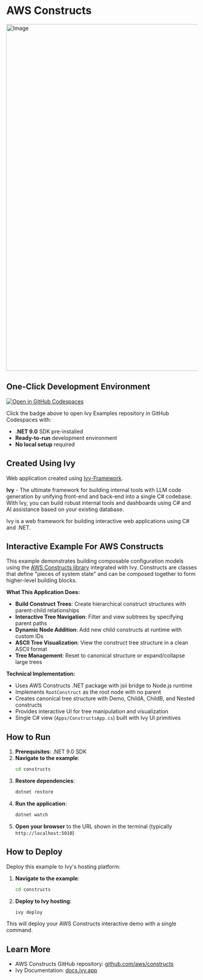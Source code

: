 # AWS Constructs

<img width="1919" height="913" alt="Image" src="https://github.com/user-attachments/assets/a813ff66-7909-43ed-8df8-2e7c04683acd" />

## One-Click Development Environment

[![Open in GitHub Codespaces](https://github.com/codespaces/badge.svg)](https://github.com/codespaces/new?hide_repo_select=true&ref=main&repo=Ivy-Interactive%2FIvy-Examples&machine=standardLinux32gb&devcontainer_path=.devcontainer%2Fconstructs%2Fdevcontainer.json&location=EuropeWest)

Click the badge above to open Ivy Examples repository in GitHub Codespaces with:
- **.NET 9.0** SDK pre-installed
- **Ready-to-run** development environment
- **No local setup** required

## Created Using Ivy

Web application created using [Ivy-Framework](https://github.com/Ivy-Interactive/Ivy-Framework).

**Ivy** - The ultimate framework for building internal tools with LLM code generation by unifying front-end and back-end into a single C# codebase. With Ivy, you can build robust internal tools and dashboards using C# and AI assistance based on your existing database.

Ivy is a web framework for building interactive web applications using C# and .NET.

## Interactive Example For AWS Constructs

This example demonstrates building composable configuration models using the [AWS Constructs library](https://github.com/aws/constructs) integrated with Ivy. Constructs are classes that define "pieces of system state" and can be composed together to form higher-level building blocks.

**What This Application Does:**

- **Build Construct Trees**: Create hierarchical construct structures with parent-child relationships
- **Interactive Tree Navigation**: Filter and view subtrees by specifying parent paths
- **Dynamic Node Addition**: Add new child constructs at runtime with custom IDs
- **ASCII Tree Visualization**: View the construct tree structure in a clean ASCII format
- **Tree Management**: Reset to canonical structure or expand/collapse large trees

**Technical Implementation:**

- Uses AWS Constructs .NET package with jsii bridge to Node.js runtime
- Implements `RootConstruct` as the root node with no parent
- Creates canonical tree structure with Demo, ChildA, ChildB, and Nested constructs
- Provides interactive UI for tree manipulation and visualization
- Single C# view (`Apps/ConstructsApp.cs`) built with Ivy UI primitives

## How to Run

1. **Prerequisites**: .NET 9.0 SDK
2. **Navigate to the example**:
   ```bash
   cd constructs
   ```
3. **Restore dependencies**:
   ```bash
   dotnet restore
   ```
4. **Run the application**:
   ```bash
   dotnet watch
   ```
5. **Open your browser** to the URL shown in the terminal (typically `http://localhost:5010`)

## How to Deploy

Deploy this example to Ivy's hosting platform:

1. **Navigate to the example**:
   ```bash
   cd constructs
   ```
2. **Deploy to Ivy hosting**:
   ```bash
   ivy deploy
   ```
This will deploy your AWS Constructs interactive demo with a single command.

## Learn More

- AWS Constructs GitHub repository: [github.com/aws/constructs](https://github.com/aws/constructs)
- Ivy Documentation: [docs.ivy.app](https://docs.ivy.app)